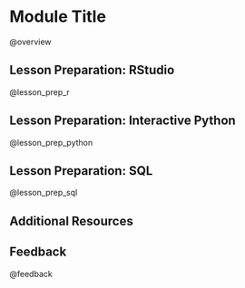 <!--

author:   Your Name
email:    email@chop.edu
version:  0.0.0
module_type: standard
module_template_version: 3.0.0
language: en
narrator: UK English Female

title: Module Title

comment:  This is a short, focused description of the module.

long_description: This is a longer description, which should be understandable for a lay audience.

estimated_time_in_minutes: 

r_file: 

@prerequisites
List any skills or knowledge needed to complete this module here.
@end

@learning_objectives  
After completion of this module, learners will be able to:

- identify key elements
- create a product
- do a task
- articulate the rationale for something
@end

import: https://raw.githubusercontent.com/arcus/education_modules/templates_update/_module_templates/macros.md
import: https://raw.githubusercontent.com/arcus/education_modules/templates_update/_module_templates/macros_r.md
import: https://raw.githubusercontent.com/arcus/education_modules/templates_update/_module_templates/macros_python.md
import: https://raw.githubusercontent.com/arcus/education_modules/templates_update/_module_templates/macros_sql.md
-->

# Module Title

@overview

## Lesson Preparation: RStudio

@lesson_prep_r

## Lesson Preparation: Interactive Python

@lesson_prep_python

## Lesson Preparation: SQL

@lesson_prep_sql

## Additional Resources

## Feedback
@feedback
